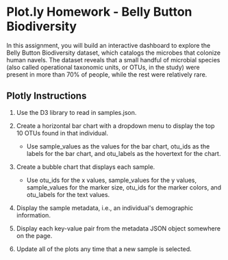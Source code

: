 # Plot.ly Homework - Belly Button Biodiversity
In this assignment, you will build an interactive dashboard to explore the Belly Button Biodiversity dataset, which catalogs the microbes that colonize human navels.
The dataset reveals that a small handful of microbial species (also called operational taxonomic units, or OTUs, in the study) were present in more than 70% of people, while the rest were relatively rare.

## Plotly Instructions
1. Use the D3 library to read in samples.json.

2. Create a horizontal bar chart with a dropdown menu to display the top 10 OTUs found in that individual.
   *  Use sample_values as the values for the bar chart, otu_ids as the labels for the bar chart, and otu_labels as the hovertext for the chart.

3. Create a bubble chart that displays each sample.
   *  Use otu_ids for the x values, sample_values for the y values, sample_values for the marker size, otu_ids for the marker colors, and otu_labels for the text values.

4. Display the sample metadata, i.e., an individual's demographic information.

5. Display each key-value pair from the metadata JSON object somewhere on the page.

6. Update all of the plots any time that a new sample is selected.
